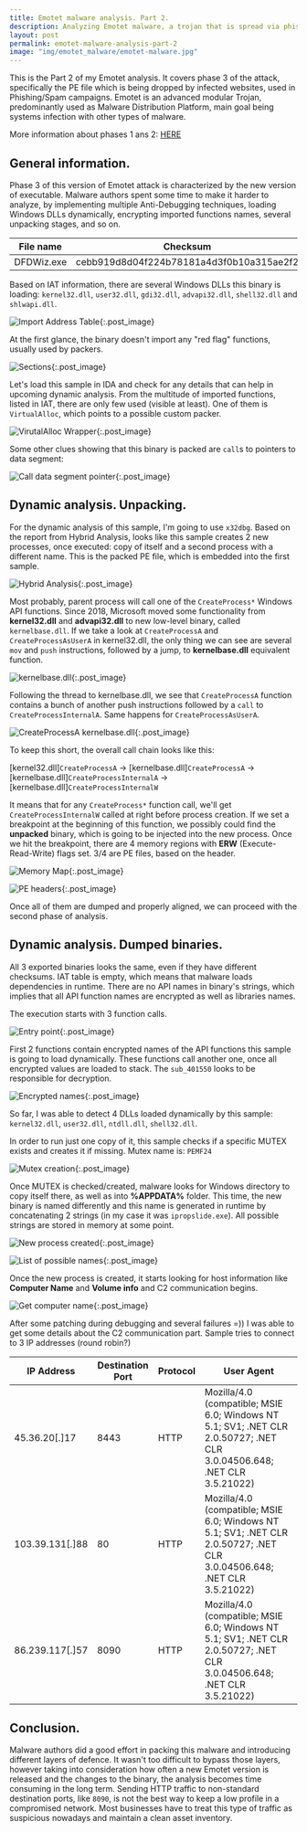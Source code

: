 ```yaml
---
title: Emotet malware analysis. Part 2.
description: Analyzing Emotet malware, a trojan that is spread via phishing emails, malicious links and targets individuals, companies and governments.
layout: post
permalink: emotet-malware-analysis-part-2
image: "img/emotet_malware/emotet-malware.jpg"
---
```

This is the Part 2 of my Emotet analysis. It covers phase 3 of the attack, specifically the PE file which is being dropped by infected websites, used in Phishing/Spam campaigns. Emotet is an advanced modular Trojan, predominantly used as Malware Distribution Platform, main goal being systems infection with other types of malware.

More information about phases 1 ans 2: [HERE](https://persianov.net/emotet-malware-analysis-part-1 "Emotet infection. Phase 1 & 2")

## General information.

Phase 3 of this version of Emotet attack is characterized by the new version of executable. Malware authors spent some time to make it harder to analyze, by implementing multiple Anti-Debugging techniques, loading Windows DLLs dynamically, encrypting imported functions names, several unpacking stages, and so on.

|File name|Checksum|Hosted at|
|---|---|---|
|DFDWiz.exe|cebb919d8d04f224b78181a4d3f0b10a315ae2f2|hxxp://biederman.net/leslie/lL/|

Based on IAT information, there are several Windows DLLs this binary is loading: `kernel32.dll`, `user32.dll`, `gdi32.dll`, `advapi32.dll`, `shell32.dll` and `shlwapi.dll`.

![Import Address Table](../img/emotet_malware/pe_1_dlls.png){:.post_image}

At the first glance, the binary doesn't import any "red flag" functions, usually used by packers.

![Sections](../img/emotet_malware/pe_1_sections.png){:.post_image}

Let's load this sample in IDA and check for any details that can help in upcoming dynamic analysis. From the multitude of imported functions, listed in IAT, there are only few used (visible at least). One of them is `VirtualAlloc`, which points to a possible custom packer.

![VirutalAlloc Wrapper](../img/emotet_malware/pe_1_packer_1.png){:.post_image}

Some other clues showing that this binary is packed are `call`s to pointers to data segment:

![Call data segment pointer](../img/emotet_malware/pe_1_packer_2.png){:.post_image}

## Dynamic analysis. Unpacking.

For the dynamic analysis of this sample, I'm going to use `x32dbg`. Based on the report from Hybrid Analysis, looks like this sample creates 2 new processes, once executed: copy of itself and a second process with a different name. This is the packed PE file, which is embedded into the first sample.

![Hybrid Analysis](../img/emotet_malware/hybrid_analysis.png){:.post_image}

Most probably, parent process will call one of the `CreateProcess*` Windows API functions. Since 2018, Microsoft moved some functionality from **kernel32.dll** and **advapi32.dll** to new low-level binary, called `kernelbase.dll`. If we take a look at `CreateProcessA` and `CreateProcessAsUserA` in kernel32.dll, the only thing we can see are several `mov` and `push` instructions, followed by a jump, to **kernelbase.dll** equivalent function.

![kernelbase.dll](../img/emotet_malware/kernelbase_dll.png){:.post_image}

Following the thread to kernelbase.dll, we see that `CreateProcessA` function contains a bunch of another push instructions followed by a `call` to `CreateProcessInternalA`. Same happens for `CreateProcessAsUserA`.

![CreateProcessA kernelbase.dll](../img/emotet_malware/create_process_a_kernelbase.png){:.post_image}

To keep this short, the overall call chain looks like this:

[kernel32.dll]`CreateProcessA` -> [kernelbase.dll]`CreateProcessA` -> [kernelbase.dll]`CreateProcessInternalA` -> [kernelbase.dll]`CreateProcessInternalW`

It means that for any `CreateProcess*` function call, we'll get `CreateProcessInternalW` called at right before process creation. If we set a breakpoint at the beginning of this function, we possibly could find the **unpacked** binary, which is going to be injected into the new process. Once we hit the breakpoint, there are 4 memory regions with **ERW** (Execute-Read-Write) flags set. 3/4 are PE files, based on the header.

![Memory Map](../img/emotet_malware/three_unpacked_binaries.png){:.post_image}

![PE headers](../img/emotet_malware/follow_in_dump_unpacked_binaries.png){:.post_image}

Once all of them are dumped and properly aligned, we can proceed with the second phase of analysis.

## Dynamic analysis. Dumped binaries.

All 3 exported binaries looks the same, even if they have different checksums. IAT table is empty, which means that malware loads dependencies in runtime. There are no API names in binary's strings, which implies that all API function names are encrypted as well as libraries names.

The execution starts with 3 function calls.

![Entry point](../img/emotet_malware/three_functions_start.png){:.post_image}

First 2 functions contain encrypted names of the API functions this sample is going to load dynamically. These functions call another one, once all encrypted values are loaded to stack. The `sub_401550` looks to be responsible for decryption.

![Encrypted names](../img/emotet_malware/encrypted_strings.png){:.post_image}

So far, I was able to detect 4 DLLs loaded dynamically by this sample: `kernel32.dll`, `user32.dll`, `ntdll.dll`, `shell32.dll`.

In order to run just one copy of it, this sample checks if a specific MUTEX exists and creates it if missing. Mutex name is: `PEMF24`

![Mutex creation](../img/emotet_malware/mutex_checks.png){:.post_image}

Once MUTEX is checked/created, malware looks for Windows directory to copy itself there, as well as into **%APPDATA%** folder. This time, the new binary is named differently and this name is generated in runtime by concatenating 2 strings (in my case it was `ipropslide.exe`). All possible strings are stored in memory at some point.

![New process created](../img/emotet_malware/new_process_created.png){:.post_image}

![List of possible names](../img/emotet_malware/list_of_possible_names.png){:.post_image}

Once the new process is created, it starts looking for host information like **Computer Name** and **Volume info** and C2 communication begins.

![Get computer name](../img/emotet_malware/get_computer_name.png){:.post_image}

After some patching during debugging and several failures =)) I was able to get some details about the C2 communication part. Sample tries to connect to 3 IP addresses (round robin?)

|IP Address|Destination Port|Protocol|User Agent|
|---|---|---|---|
|45.36.20[.]17|8443|HTTP|Mozilla/4.0 (compatible; MSIE 6.0; Windows NT 5.1; SV1; .NET CLR 2.0.50727; .NET CLR 3.0.04506.648; .NET CLR 3.5.21022)|
|103.39.131[.]88|80|HTTP|Mozilla/4.0 (compatible; MSIE 6.0; Windows NT 5.1; SV1; .NET CLR 2.0.50727; .NET CLR 3.0.04506.648; .NET CLR 3.5.21022)|
|86.239.117[.]57|8090|HTTP|Mozilla/4.0 (compatible; MSIE 6.0; Windows NT 5.1; SV1; .NET CLR 2.0.50727; .NET CLR 3.0.04506.648; .NET CLR 3.5.21022)|

## Conclusion.

Malware authors did a good effort in packing this malware and introducing different layers of defence. It wasn't too difficult to bypass those layers, however taking into consideration how often a new Emotet version is released and the changes to the binary, the analysis becomes time consuming in the long term.
Sending HTTP traffic to non-standard destination ports, like `8090`, is not the best way to keep a low profile in a compromised network. Most businesses have to treat this type of traffic as suspicious nowadays and maintain a clean asset inventory.
